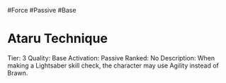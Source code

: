 #Force 
#Passive 
#Base 


# Ataru Technique
Tier: 3
Quality: Base
Activation: Passive
Ranked: No
Description: When making a Lightsaber skill check, the character may use Agility instead of Brawn.
